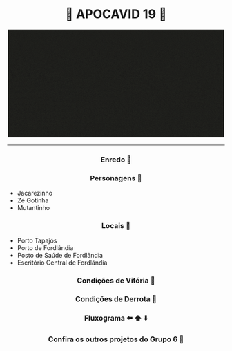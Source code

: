 <h1 align="center">🦠 APOCAVID 19 🦠 </h1> 

<p align="center">
  <img src="APOCAVID.gif">
</p>

***

<h3 align="center">Enredo 📖</h3>
<h3 align="center">Personagens 🐊</h3>

<ul>
  <li>Jacarezinho</li>
  <li>Zé Gotinha</li>
  <li>Mutantinho</li>
</ul>

<h3 align="center">Locais 📍</h3>
<ul>
  <li>Porto Tapajós</li>
  <li>Porto de Fordlândia</li>
  <li>Posto de Saúde de Fordlândia</li>
  <li>Escritório Central de Fordlândia</li>
</ul>

<h3 align="center">Condições de Vitória 👑</h3>
<h3 align="center">Condições de Derrota 👹</h3>
<h3 align="center">Fluxograma ⬅️ ⬆️ ⬇️</h3>
<h3 align="center">Confira os outros projetos do Grupo 6 🎊</h3>
